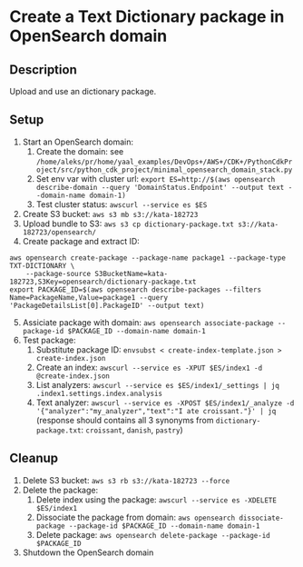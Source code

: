 # Create a Text Dictionary package in OpenSearch domain

## Description
Upload and use an dictionary package.

## Setup
1. Start an OpenSearch domain: 
	1. Create the domain: 
	see `/home/aleks/pr/home/yaal_examples/DevOps+/AWS+/CDK+/PythonCdkProject/src/python_cdk_project/minimal_opensearch_domain_stack.py`
	2. Set env var with cluster url: 
	`export ES=http://$(aws opensearch describe-domain --query 'DomainStatus.Endpoint' --output text --domain-name domain-1)`
	3. Test cluster status: `awscurl --service es $ES`
2. Create S3 bucket: `aws s3 mb s3://kata-182723`
3. Upload bundle to S3: `aws s3 cp dictionary-package.txt s3://kata-182723/opensearch/`
4. Create package and extract ID:
```shell
aws opensearch create-package --package-name package1 --package-type TXT-DICTIONARY \
	--package-source S3BucketName=kata-182723,S3Key=opensearch/dictionary-package.txt
export PACKAGE_ID=$(aws opensearch describe-packages --filters Name=PackageName,Value=package1 --query 'PackageDetailsList[0].PackageID' --output text)
```
5. Assiciate package with domain: `aws opensearch associate-package --package-id $PACKAGE_ID --domain-name domain-1`
6. Test package:
	1. Substitute package ID: `envsubst < create-index-template.json > create-index.json`
	2. Create an index: `awscurl --service es -XPUT $ES/index1 -d @create-index.json`
	3. List analyzers: `awscurl --service es $ES/index1/_settings | jq .index1.settings.index.analysis`
	4. Text analyzer: 
	`awscurl --service es -XPOST $ES/index1/_analyze -d '{"analyzer":"my_analyzer","text":"I ate croissant."}' | jq`
	(response should contains all 3 synonyms from `dictionary-package.txt`: `croissant`, `danish`, `pastry`)

## Cleanup
1. Delete S3 bucket: `aws s3 rb s3://kata-182723 --force`
2. Delete the package: 
	1. Delete index using the package: `awscurl --service es -XDELETE $ES/index1`
	2. Dissociate the package from domain: `aws opensearch dissociate-package --package-id $PACKAGE_ID --domain-name domain-1`
	2. Delete package: `aws opensearch delete-package --package-id $PACKAGE_ID`
3. Shutdown the OpenSearch domain
